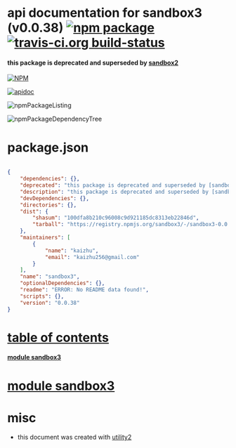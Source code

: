 # api documentation for  sandbox3 (v0.0.38)  [![npm package](https://img.shields.io/npm/v/npmdoc-sandbox3.svg?style=flat-square)](https://www.npmjs.org/package/npmdoc-sandbox3) [![travis-ci.org build-status](https://api.travis-ci.org/npmdoc/node-npmdoc-sandbox3.svg)](https://travis-ci.org/npmdoc/node-npmdoc-sandbox3)
#### this package is deprecated and superseded by [sandbox2](https://www.npmjs.com/package/sandbox2)

[![NPM](https://nodei.co/npm/sandbox3.png?downloads=true)](https://www.npmjs.com/package/sandbox3)

[![apidoc](https://npmdoc.github.io/node-npmdoc-sandbox3/build/screenCapture.buildNpmdoc.browser.%252Fhome%252Ftravis%252Fbuild%252Fnpmdoc%252Fnode-npmdoc-sandbox3%252Ftmp%252Fbuild%252Fapidoc.html.png)](https://npmdoc.github.io/node-npmdoc-sandbox3/build/apidoc.html)

![npmPackageListing](https://npmdoc.github.io/node-npmdoc-sandbox3/build/screenCapture.npmPackageListing.svg)

![npmPackageDependencyTree](https://npmdoc.github.io/node-npmdoc-sandbox3/build/screenCapture.npmPackageDependencyTree.svg)



# package.json

```json

{
    "dependencies": {},
    "deprecated": "this package is deprecated and superseded by [sandbox2](https://www.npmjs.com/package/sandbox2)",
    "description": "this package is deprecated and superseded by [sandbox2](https://www.npmjs.com/package/sandbox2)",
    "devDependencies": {},
    "directories": {},
    "dist": {
        "shasum": "100dfa8b210c96008c9d921185dc8313eb22846d",
        "tarball": "https://registry.npmjs.org/sandbox3/-/sandbox3-0.0.38.tgz"
    },
    "maintainers": [
        {
            "name": "kaizhu",
            "email": "kaizhu256@gmail.com"
        }
    ],
    "name": "sandbox3",
    "optionalDependencies": {},
    "readme": "ERROR: No README data found!",
    "scripts": {},
    "version": "0.0.38"
}
```



# <a name="apidoc.tableOfContents"></a>[table of contents](#apidoc.tableOfContents)

#### [module sandbox3](#apidoc.module.sandbox3)



# <a name="apidoc.module.sandbox3"></a>[module sandbox3](#apidoc.module.sandbox3)



# misc
- this document was created with [utility2](https://github.com/kaizhu256/node-utility2)
